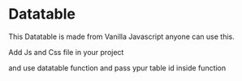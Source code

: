 # Datatable
This Datatable is made from Vanilla Javascript anyone can use this.

Add Js and Css file in your project

and use datatable function and pass ypur table id inside function

